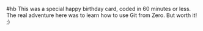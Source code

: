 #hb
This was a special happy birthday card, coded in 60 minutes or less. The real adventure here was to learn how to use Git from Zero. But worth it! ;)
